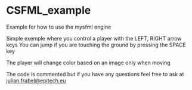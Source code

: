 # CSFML_example
Example for how to use the mysfml engine

Simple exemple where you control a player with the LEFT, RIGHT arrow keys
You can jump if you are touching the ground by pressing the SPACE key

The player will change color based on an image only when moving

The code is commented but if you have any questions feel free to ask at julian.frabel@epitech.eu
